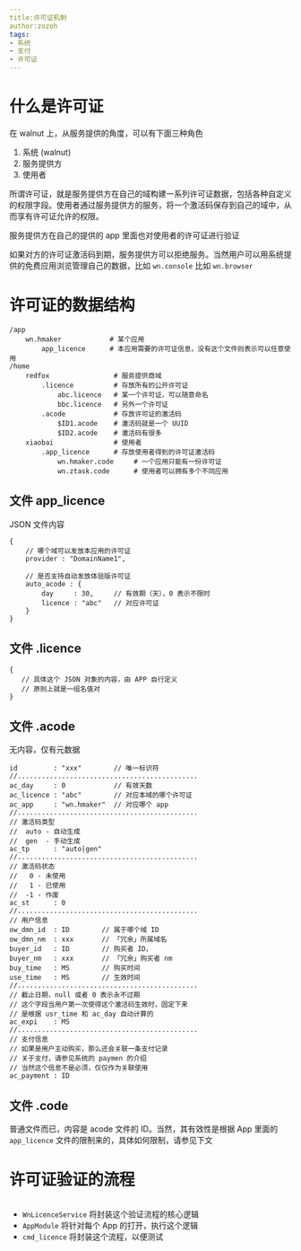 ```yaml
---
title:许可证机制
author:zozoh
tags:
- 系统
- 支付
- 许可证
---
```



# 什么是许可证

在 walnut 上，从服务提供的角度，可以有下面三种角色

1. 系统 (walnut)
2. 服务提供方
3. 使用者

所谓许可证，就是服务提供方在自己的域构建一系列许可证数据，包括各种自定义的权限字段。使用者通过服务提供方的服务，将一个激活码保存到自己的域中，从而享有许可证允许的权限。

服务提供方在自己的提供的 app 里面也对使用者的许可证进行验证

如果对方的许可证激活码到期，服务提供方可以拒绝服务。当然用户可以用系统提供的免费应用浏览管理自己的数据，比如 `wn.console` 比如 `wn.browser`

# 许可证的数据结构

```
/app
    wn.hmaker            # 某个应用
        app_licence      # 本应用需要的许可证信息，没有这个文件则表示可以任意使用        
/home
    redfox                # 服务提供商域
        .licence          # 存放所有的公开许可证
            abc.licence   # 某一个许可证，可以随意命名
            bbc.licence   # 另外一个许可证
        .acode            # 存放许可证的激活码
            $ID1.acode    # 激活码就是一个 UUID
            $ID2.acode    # 激活码有很多
    xiaobai               # 使用者
        .app_licence      # 存放使用者得到的许可证激活码
            wn.hmaker.code     # 一个应用只能有一份许可证
            wn.ztask.code      # 使用者可以拥有多个不同应用
```

## 文件 app_licence

JSON 文件内容

```
{
    // 哪个域可以发放本应用的许可证
    provider : "DomainName1",
    
    // 是否支持自动发放体验版许可证
    auto_acode : {
        day     : 30,     // 有效期（天），0 表示不限时
        licence : "abc"   // 对应许可证
    }
}
```

## 文件 .licence

```
{
   // 具体这个 JSON 对象的内容，由 APP 自行定义
   // 原则上就是一组名值对
}
```

## 文件 .acode

无内容，仅有元数据

```
id         : "xxx"        // 唯一标识符
//.............................................
ac_day     : 0            // 有效天数
ac_licence : "abc"        // 对应本域的哪个许可证
ac_app     : "wn.hmaker"  // 对应哪个 app
//.............................................
// 激活码类型
//  auto - 自动生成
//  gen  - 手动生成
ac_tp      : "auto|gen"
//.............................................
// 激活码状态
//   0 - 未使用
//   1 - 已使用
//  -1 - 作废
ac_st      : 0
//.............................................
// 用户信息
ow_dmn_id  : ID        // 属于哪个域 ID
ow_dmn_nm  : xxx       // 「冗余」所属域名
buyer_id   : ID        // 购买者 ID，
buyer_nm   : xxx       // 「冗余」购买者 nm
buy_time   : MS        // 购买时间
use_time   : MS        // 生效时间
//.............................................
// 截止日期，null 或者 0 表示永不过期
// 这个字段当用户第一次使得这个激活码生效时，固定下来
// 是根据 usr_time 和 ac_day 自动计算的
ac_expi    : MS
//.............................................
// 支付信息
// 如果是用户主动购买，那么还会关联一条支付记录
// 关于支付，请参见系统的 paymen 的介绍
// 当然这个信息不是必须，仅仅作为关联使用
ac_payment : ID
```

## 文件 .code

普通文件而已，内容是 acode 文件的 ID。当然，其有效性是根据 App 里面的 `app_licence` 文件的限制来的，具体如何限制，请参见下文

# 许可证验证的流程

```
```

* `WnLicenceService` 将封装这个验证流程的核心逻辑
* `AppModule` 将针对每个 App 的打开，执行这个逻辑
* `cmd_licence` 将封装这个流程，以便测试



